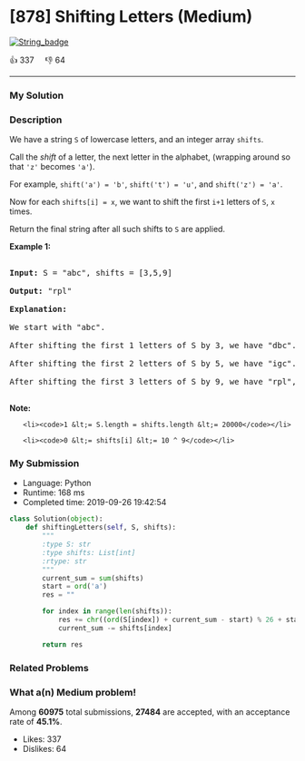 # [878] Shifting Letters (Medium)

[![String_badge](https://img.shields.io/badge/topic-String-green.svg)](https://leetcode.com/problems/shifting-letters/) 

:+1: 337 &nbsp; &nbsp; :thumbsdown: 64

---

### My Solution


### Description
<p>We have a string <code>S</code> of lowercase letters, and an integer array <code>shifts</code>.</p>

<p>Call the <em>shift</em> of a letter, the next letter in the alphabet, (wrapping around so that <code>&#39;z&#39;</code> becomes <code>&#39;a&#39;</code>).&nbsp;</p>

<p>For example, <code>shift(&#39;a&#39;) = &#39;b&#39;</code>, <code>shift(&#39;t&#39;) = &#39;u&#39;</code>, and <code>shift(&#39;z&#39;) = &#39;a&#39;</code>.</p>

<p>Now for each <code>shifts[i] = x</code>, we want to shift the first <code>i+1</code>&nbsp;letters of <code>S</code>, <code>x</code> times.</p>

<p>Return the final string&nbsp;after all such shifts to <code>S</code> are applied.</p>

<p><strong>Example 1:</strong></p>

<pre>
<strong>Input: </strong>S = &quot;abc&quot;, shifts = [3,5,9]
<strong>Output: </strong>&quot;rpl&quot;
<strong>Explanation: </strong>
We start with &quot;abc&quot;.
After shifting the first 1 letters of S by 3, we have &quot;dbc&quot;.
After shifting the first 2 letters of S by 5, we have &quot;igc&quot;.
After shifting the first 3 letters of S by 9, we have &quot;rpl&quot;, the answer.
</pre>

<p><strong>Note:</strong></p>

<ol>
	<li><code>1 &lt;= S.length = shifts.length &lt;= 20000</code></li>
	<li><code>0 &lt;= shifts[i] &lt;= 10 ^ 9</code></li>
</ol>



### My Submission

- Language: Python
- Runtime: 168 ms
- Completed time: 2019-09-26 19:42:54

```Python
class Solution(object):
    def shiftingLetters(self, S, shifts):
        """
        :type S: str
        :type shifts: List[int]
        :rtype: str
        """
        current_sum = sum(shifts)
        start = ord('a')
        res = ""

        for index in range(len(shifts)):
            res += chr((ord(S[index]) + current_sum - start) % 26 + start)
            current_sum -= shifts[index]

        return res
```


### Related Problems




### What a(n) Medium problem!
Among **60975** total submissions, **27484** are accepted, with an acceptance rate of **45.1%**. <br>

- Likes: 337
- Dislikes: 64

